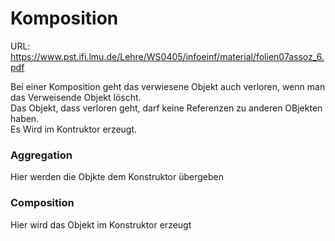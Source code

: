 
# Komposition
URL: https://www.pst.ifi.lmu.de/Lehre/WS0405/infoeinf/material/folien07assoz_6.pdf    

Bei einer Komposition geht das verwiesene Objekt auch verloren, wenn man das Verweisende Objekt löscht.    
Das Objekt, dass verloren geht, darf keine Referenzen zu anderen OBjekten haben.    
Es Wird im Kontruktor erzeugt.


### Aggregation
Hier werden die Objkte dem Konstruktor übergeben

### Composition
Hier wird das Objekt im Konstruktor erzeugt



